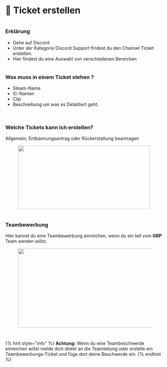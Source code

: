 # 🎫 Ticket erstellen

#

### Erklärung <a href="#0-toc-title" id="0-toc-title"></a>

* Gehe auf Discord
* Unter der Kategorie Discord Support findest du den Channel Ticket erstellen.
* Hier findest du eine Auswahl von verschiedenen Bereichen

#

### Was muss in einem Ticket stehen ? <a href="#1-toc-title" id="1-toc-title"></a>

* Steam-Name
* IC-Namen
* Clip
* Beschreibung um was es Detailliert geht.

<figure><img src="../.gitbook/assets/ticket-erstellen/Supp tik.png" alt=""><figcaption></figcaption></figure>

#

### Welche Tickets kann ich erstellen?

Allgemein, Entbannungsantrag oder Rückerstattung beantragen

<figure><img src="../.gitbook/assets/ticket-erstellen/support ticketdc.png" alt="" height="200" width="415"><figcaption></figcaption></figure>

#

### Teambewerbung

Hier kannst du eine Teambewerbung einreichen, wenn du ein teil vom **GRP** Team werden willst.

<figure><img src="../.gitbook/assets/ticket-erstellen/ticket team.png" alt="" height="250" width="459"><figcaption></figcaption></figure>

#

{% hint style="info" %}
**Achtung:** Wenn du eine Teambeschwerde einreichen willst melde dich direkt an die Teamleitung oder erstelle ein Teambewerbungs-Ticket und füge dort deine Beschwerde ein.
{% endhint %}